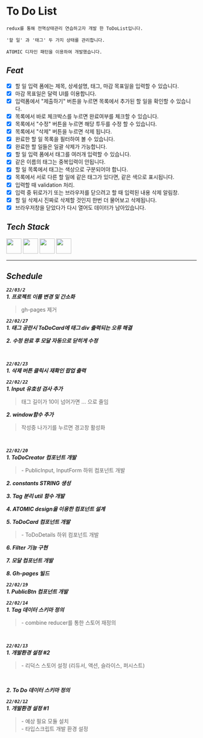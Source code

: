 # To Do List

```
redux를 통해 전역상태관리 연습하고자 개발 한 ToDoList입니다.

'할 일' 과 '태그' 두 가지 상태를 관리합니다.

ATOMIC 디자인 패턴을 이용하여 개발했습니다.
```

## _Feat_

- [x] 할 일 입력 폼에는 제목, 상세설명, 태그, 마감 목표일을 입력할 수 있습니다.
- [x] 마감 목표일은 달력 UI를 이용합니다.
- [x] 입력폼에서 "제출하기" 버튼을 누르면 목록에서 추가된 할 일을 확인할 수 있습니다.
- [x] 목록에서 바로 체크박스를 누르면 완료여부를 체크할 수 있습니다.
- [x] 목록에서 "수정" 버튼을 누르면 해당 투두를 수정 할 수 있습니다.
- [x] 목록에서 "삭제" 버튼을 누르면 삭제 됩니다.
- [x] 완료한 할 일 목록을 필터하여 볼 수 있습니다.
- [x] 완료한 할 일들은 일괄 삭제가 가능합니다.
- [x] 할 일 입력 폼에서 태그를 여러개 입력할 수 있습니다.
- [x] 같은 이름의 태그는 중복입력이 안됩니다.
- [x] 할 일 목록에서 태그는 색상으로 구분되어야 합니다.
- [x] 목록에서 서로 다른 할 일에 같은 태그가 있다면, 같은 색으로 표시됩니다.
- [x] 입력할 때 validation 처리.
- [x] 입력 중 뒤로가기 또는 브라우저를 닫으려고 할 때 입력된 내용 삭제 알림창.
- [x] 할 일 삭제시 진짜로 삭제할 것인지 한번 더 물어보고 삭제됩니다.
- [x] 브라우저창을 닫았다가 다시 열어도 데이터가 남아있습니다.

## _Tech Stack_

<div>
  <img width="40" height="40" src="https://user-images.githubusercontent.com/82315118/146652190-f113fe0f-6432-481e-9c9b-b1869ddc67c7.png">
  <img width="40" height="40" src="https://user-images.githubusercontent.com/82315118/146652259-5c3b7a73-854c-40cc-bedd-f9a36f7ba664.png">
  <img width="40" height="40" src="https://user-images.githubusercontent.com/82315118/148469158-5150ccf7-c857-4fa6-90ee-4d22fc4ffd6c.png">
  <img width="40" height="40" src="https://user-images.githubusercontent.com/82315118/153709482-4c2766f3-ac4e-4af5-a55b-dab205f6f885.png">
</div>

<hr>

## _Schedule_

***`22/03/2`***<br>
***1. 프로젝트 이름 변경 및 간소화***
> gh-pages 제거

***`22/02/27`***<br>
***1. 태그 공란시 ToDoCard에 태그 div 출력되는 오류 해결***

***2. 수정 완료 후 모달 자동으로 닫히게 수정***

<br>

***`22/02/23`***<br>
***1. 삭제 버튼 클릭시 재확인 팝업 출력***
<br>

***`22/02/22`***<br>
***1. Input 유효성 검사 추가***
> 태그 길이가 10이 넘어가면 ... 으로 줄임

***2. window함수 추가***
> 작성중 나가기를 누르면 경고창 활성화
<br>

***`22/02/20`***<br>
***1. ToDoCreator 컴포넌트 개발***
> \- PublicInput, InputForm 하위 컴포넌트 개발

***2. constants STRING 생성***

***3. Tag 분리 util 함수 개발***

***4. ATOMIC design을 이용한 컴포넌트 설계***

***5. ToDoCard 컴포넌트 개발***
> \- ToDoDetails 하위 컴포넌트 개발

***6. Filter 기능 구현***

***7. 모달 컴포넌트 개발***

***8. Gh-pages 빌드***
<br>

***`22/02/19`***<br>
***1. PublicBtn 컴포넌트 개발***
<br>

***`22/02/14`***<br>
***1. Tag 데이터 스키마 정의***
> \- combine reducer를 통한 스토어 재정의
<br>

***`22/02/13`***<br>
***1. 개발환경 설정 #2***
> \- 리덕스 스토어 설정 (리듀서, 액션, 슬라이스, 퍼시스트)
<br>

***2. To Do 데이터 스키마 정의***

***`22/02/12`***<br>
***1. 개발환경 설정 #1***
> \- 예상 필요 모듈 설치<br> - 타입스크립트 개발 환경 설정
